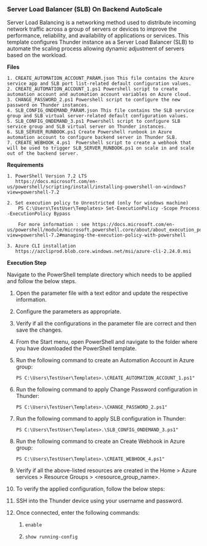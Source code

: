 ### Server Load Balancer (SLB) On Backend AutoScale
Server Load Balancing is a networking method used to distribute incoming network traffic across a group of servers or devices to improve the performance, reliability, and availability of applications or services.
This template configures Thunder instance as a Server Load Balancer (SLB) to automate the scaling process allowing dynamic adjustment of servers based on the workload.


**Files**

    1. CREATE_AUTOMATION_ACCOUNT_PARAM.json This file contains the Azure service app and SLB port list-related default configuration values.
    2. CREATE_AUTOMATION_ACCOUNT_1.ps1 Powershell script to create automation account and automation account variables on Azure cloud.
    3. CHANGE_PASSWORD_2.ps1 Powershell script to configure the new password on Thunder instances.
    4. SLB_CONFIG_ONDEMAND_PARAM.json This file contains the SLB service group and SLB virtual server-related default configuration values. 
    5. SLB_CONFIG_ONDEMAND_3.ps1 Powershell script to configure SLB service group and SLB virtual server on Thunder instances.
    6. SLB_SERVER_RUNBOOK.ps1 Create Powershell runbook in Azure automation account to configure backend server in Thunder SLB.
    7. CREATE_WEBHOOK_4.ps1  Powershell script to create a webhook that will be used to trigger SLB_SERVER_RUNBOOK.ps1 on scale in and scale out of the backend server.


**Requirements**

    1. PowerShell Version 7.2 LTS
	   https://docs.microsoft.com/en-us/powershell/scripting/install/installing-powershell-on-windows?view=powershell-7.2
	    
    2. Set execution policy to Unrestricted (only for windows machine)
        PS C:\Users\TestUser\Templates> Set-ExecutionPolicy -Scope Process -ExecutionPolicy Bypass
        
        For more information : see https://docs.microsoft.com/en-us/powershell/module/microsoft.powershell.core/about/about_execution_policies?view=powershell-7.2#managing-the-execution-policy-with-powershell
  
	3. Azure CLI installation
	   https://azcliprod.blob.core.windows.net/msi/azure-cli-2.24.0.msi


**Execution Step**

Navigate to the PowerShell template directory which needs to be applied and follow the below steps.

1. Open the parameter file with a text editor and update the respective information.
2. Configure the parameters as appropriate.
3. Verify if all the configurations in the parameter file are correct and then save the changes.
4. From the Start menu, open PowerShell and navigate to the folder where you have downloaded the PowerShell template.
5. Run the following command to create an Automation Account in Azure group:

    ```PS C:\Users\TestUser\Templates>.\CREATE_AUTOMATION_ACCOUNT_1.ps1"```

6. Run the following command to apply Change Password configuration in Thunder:

    ```PS C:\Users\TestUser\Templates>.\CHANGE_PASSWORD_2.ps1"```

7. Run the following command to apply SLB configuration in Thunder:

    ```PS C:\Users\TestUser\Templates>.\SLB_CONFIG_ONDEMAND_3.ps1"```

8. Run the following command to create an Create Webhook in Azure group:

    ```PS C:\Users\TestUser\Templates>.\CREATE_WEBHOOK_4.ps1"```

9. Verify if all the above-listed resources are created in the Home > Azure services > Resource Groups > <resource_group_name>.

10. To verify the applied configuration, follow the below steps:

  1. SSH into the Thunder device using your username and password.
  2. Once connected, enter the following commands:

     1. `enable`

     2. `show running-config`
